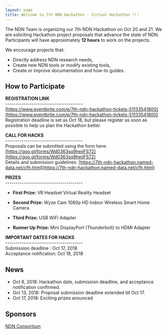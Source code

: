 ```yaml
---
layout: page
title: Welcome to 7th NDN Hackathon - Virtual Hackathon !!! 
---
```


The NDN Team is organizing our 7th NDN Hackathon on Oct 20 and 21. We are soliciting Hackathon project proposals that advance the state of NDN.  Participants will have approximately **12 hours** to work on the projects.

We encourage projects that:

 - Directly address NDN research needs,
 - Create new NDN tools or modify existing tools,
 - Create or improve documentation and how-to guides.

## How to Participate

**REGISTRATION LINK**     
\--------------------------------------   
[https://www.eventbrite.com/e/7th-ndn-hackathon-tickets-51133541800](https://www.eventbrite.com/e/7th-ndn-hackathon-tickets-51133541800)   
Registration deadline is set as Oct 18, but please register as soon as possible to help us plan the Hackathon better.

**CALL FOR HACKS**   
\--------------------------------------    
Proposals can be submitted using the form here: [https://goo.gl/forms/Wd0363sq9heiiFS72](https://goo.gl/forms/Wd0363sq9heiiFS72)   
Details and submission guidelines: [https://7th-ndn-hackathon.named-data.net/cfh.html](https://7th-ndn-hackathon.named-data.net/cfh.html)   

**PRIZES**   
\--------------------------------------    

- **First Prize:** VR Headset Virtual Reality Headset 

- **Second Prize:** Wyze Cam 1080p HD Indoor Wireless Smart Home Camera 

- **Third Prize:** USB WiFi Adapter 

- **Runner Up Prize:** Mini DisplayPort (Thunderbolt) to HDMI Adapter


**IMPORTANT DATES FOR HACKS**    
\--------------------------------------    
Submission deadline : Oct 17, 2018   
Acceptance notification: Oct 18, 2018   

## News

- Oct 8, 2018: Hackathon date, submission deadline, and acceptance notification confirmed.
- Oct 13, 2018: Proposal submission deadline extended till Oct 17. 
- Oct 17, 2018: Exciting prizes anounced

## Sponsors

[NDN Consortium](https://named-data.net/consortium/)
